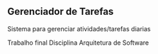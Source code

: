 ## Gerenciador de Tarefas

Sistema para gerenciar atividades/tarefas diarias

Trabalho final Disciplina Arquitetura de Software
